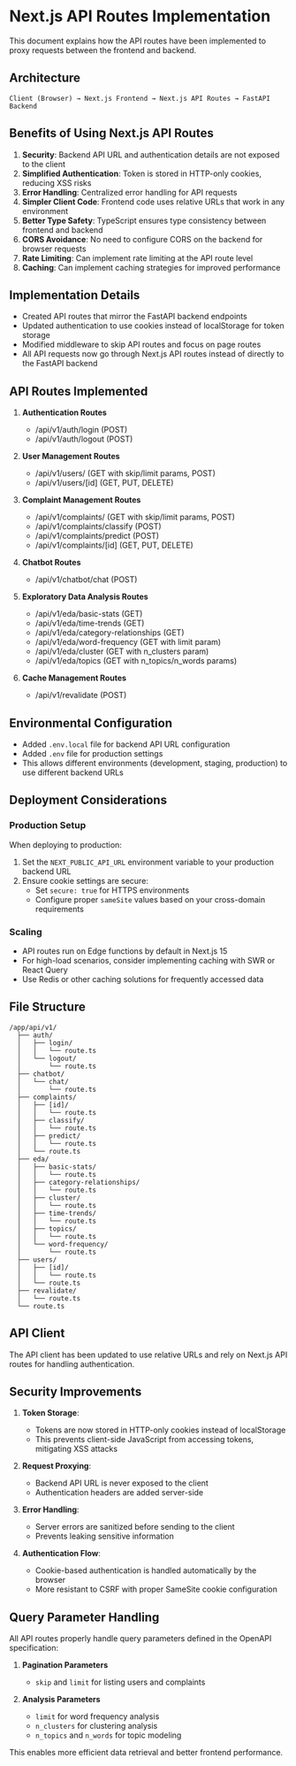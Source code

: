 # Next.js API Routes Implementation

This document explains how the API routes have been implemented to proxy requests between the frontend and backend.

## Architecture

```
Client (Browser) → Next.js Frontend → Next.js API Routes → FastAPI Backend
```

## Benefits of Using Next.js API Routes

1. **Security**: Backend API URL and authentication details are not exposed to the client
2. **Simplified Authentication**: Token is stored in HTTP-only cookies, reducing XSS risks
3. **Error Handling**: Centralized error handling for API requests
4. **Simpler Client Code**: Frontend code uses relative URLs that work in any environment
5. **Better Type Safety**: TypeScript ensures type consistency between frontend and backend
6. **CORS Avoidance**: No need to configure CORS on the backend for browser requests
7. **Rate Limiting**: Can implement rate limiting at the API route level
8. **Caching**: Can implement caching strategies for improved performance

## Implementation Details

- Created API routes that mirror the FastAPI backend endpoints
- Updated authentication to use cookies instead of localStorage for token storage
- Modified middleware to skip API routes and focus on page routes
- All API requests now go through Next.js API routes instead of directly to the FastAPI backend

## API Routes Implemented

1. **Authentication Routes**
   - /api/v1/auth/login (POST)
   - /api/v1/auth/logout (POST)

2. **User Management Routes**
   - /api/v1/users/ (GET with skip/limit params, POST)
   - /api/v1/users/[id] (GET, PUT, DELETE)

3. **Complaint Management Routes**
   - /api/v1/complaints/ (GET with skip/limit params, POST)
   - /api/v1/complaints/classify (POST)
   - /api/v1/complaints/predict (POST)
   - /api/v1/complaints/[id] (GET, PUT, DELETE)

4. **Chatbot Routes**
   - /api/v1/chatbot/chat (POST)

5. **Exploratory Data Analysis Routes**
   - /api/v1/eda/basic-stats (GET)
   - /api/v1/eda/time-trends (GET)
   - /api/v1/eda/category-relationships (GET)
   - /api/v1/eda/word-frequency (GET with limit param)
   - /api/v1/eda/cluster (GET with n_clusters param)
   - /api/v1/eda/topics (GET with n_topics/n_words params)
   
6. **Cache Management Routes**
   - /api/v1/revalidate (POST)

## Environmental Configuration

- Added `.env.local` file for backend API URL configuration 
- Added `.env` file for production settings
- This allows different environments (development, staging, production) to use different backend URLs

## Deployment Considerations

### Production Setup
When deploying to production:

1. Set the `NEXT_PUBLIC_API_URL` environment variable to your production backend URL
2. Ensure cookie settings are secure:
   - Set `secure: true` for HTTPS environments
   - Configure proper `sameSite` values based on your cross-domain requirements

### Scaling
- API routes run on Edge functions by default in Next.js 15
- For high-load scenarios, consider implementing caching with SWR or React Query
- Use Redis or other caching solutions for frequently accessed data

## File Structure

```
/app/api/v1/
  ├── auth/
  │   ├── login/
  │   │   └── route.ts
  │   └── logout/
  │       └── route.ts
  ├── chatbot/
  │   └── chat/
  │       └── route.ts
  ├── complaints/
  │   ├── [id]/
  │   │   └── route.ts
  │   ├── classify/
  │   │   └── route.ts
  │   ├── predict/
  │   │   └── route.ts
  │   └── route.ts
  ├── eda/
  │   ├── basic-stats/
  │   │   └── route.ts
  │   ├── category-relationships/
  │   │   └── route.ts
  │   ├── cluster/
  │   │   └── route.ts
  │   ├── time-trends/
  │   │   └── route.ts
  │   ├── topics/
  │   │   └── route.ts
  │   └── word-frequency/
  │       └── route.ts
  ├── users/
  │   ├── [id]/
  │   │   └── route.ts
  │   └── route.ts
  ├── revalidate/
  │   └── route.ts
  └── route.ts
```

## API Client

The API client has been updated to use relative URLs and rely on Next.js API routes for handling authentication.

## Security Improvements

1. **Token Storage**:
   - Tokens are now stored in HTTP-only cookies instead of localStorage
   - This prevents client-side JavaScript from accessing tokens, mitigating XSS attacks

2. **Request Proxying**:
   - Backend API URL is never exposed to the client
   - Authentication headers are added server-side
   
3. **Error Handling**:
   - Server errors are sanitized before sending to the client
   - Prevents leaking sensitive information

4. **Authentication Flow**:
   - Cookie-based authentication is handled automatically by the browser
   - More resistant to CSRF with proper SameSite cookie configuration

## Query Parameter Handling

All API routes properly handle query parameters defined in the OpenAPI specification:

1. **Pagination Parameters**
   - `skip` and `limit` for listing users and complaints
   
2. **Analysis Parameters**
   - `limit` for word frequency analysis
   - `n_clusters` for clustering analysis
   - `n_topics` and `n_words` for topic modeling

This enables more efficient data retrieval and better frontend performance.
